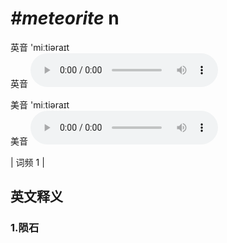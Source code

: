 # ***\#meteorite*** n
英音 'miːtiəraɪt  
英音
<audio src="./media/meteorite1.aac" controls="controls"></audio>

美音 'miːtiəraɪt  
美音
<audio src="./media/meteorite2.aac" controls="controls"></audio>



| 词频 1 |  

英文释义
---
### 1.**陨石**  


